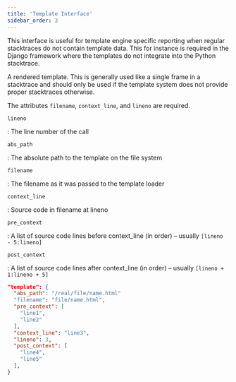 ```yaml
---
title: 'Template Interface'
sidebar_order: 3
---
```


This interface is useful for template engine specific reporting when regular stacktraces do not contain template data. This for instance is required in the Django framework where the templates do not integrate into the Python stacktrace.

A rendered template. This is generally used like a single frame in a stacktrace and should only be used if the template system does not provide proper stacktraces otherwise.

The attributes `filename`, `context_line`, and `lineno` are required.

`lineno`

: The line number of the call

`abs_path`

: The absolute path to the template on the file system

`filename`

: The filename as it was passed to the template loader

`context_line`

: Source code in filename at lineno

`pre_context`

: A list of source code lines before context_line (in order) – usually `[lineno - 5:lineno]`

`post_context`

: A list of source code lines after context_line (in order) – usually `[lineno + 1:lineno + 5]`

```json
"template": {
  "abs_path": "/real/file/name.html"
  "filename": "file/name.html",
  "pre_context": [
    "line1",
    "line2"
  ],
  "context_line": "line3",
  "lineno": 3,
  "post_context": [
    "line4",
    "line5"
  ],
}
```
